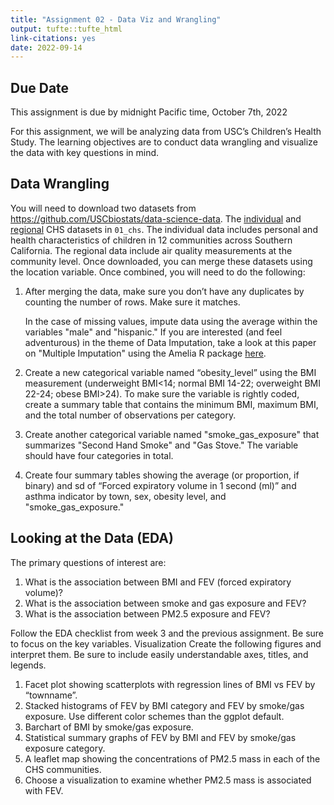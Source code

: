 ```yaml
---
title: "Assignment 02 - Data Viz and Wrangling"
output: tufte::tufte_html
link-citations: yes
date: 2022-09-14
---
```


## Due Date

This assignment is due by midnight Pacific time, October 7th, 2022

For this assignment, we will be analyzing data from USC’s Children’s Health Study.
The learning objectives are to conduct data wrangling and visualize the data with key questions in mind.

## Data Wrangling

You will need to download two datasets from https://github.com/USCbiostats/data-science-data. The [individual](https://raw.githubusercontent.com/USCbiostats/data-science-data/master/01_chs/chs_individual.csv)
and [regional](https://raw.githubusercontent.com/USCbiostats/data-science-data/master/01_chs/chs_regional.csv)
CHS datasets in `01_chs`.
The individual data includes personal and health characteristics of children in
12 communities across Southern California. The regional data include air quality
measurements at the community level. 
Once downloaded, you can merge these datasets using the location variable. Once
combined, you will need to do the following:

1. After merging the data, make sure you don’t have any duplicates by counting
   the number of rows. Make sure it matches.
   
   In the case of missing values, impute data using the average within the
   variables "male" and "hispanic." If you are interested (and feel adventurous)
   in the theme of Data Imputation, take a look at this paper on "Multiple Imputation"
   using the Amelia R package [here](https://gking.harvard.edu/files/gking/files/amelia_jss.pdf).
   
2. Create a new categorical variable named “obesity_level” using the BMI measurement
   (underweight BMI<14; normal BMI 14-22; overweight BMI 22-24; obese BMI>24).
   To make sure the variable is rightly coded, create a summary table that contains
   the minimum BMI, maximum BMI, and the total number of observations per category.
   
3. Create another categorical variable named "smoke_gas_exposure" that summarizes
   "Second Hand Smoke" and "Gas Stove." The variable should have four categories
   in total.
   
4. Create four summary tables showing the average (or proportion, if binary) and
   sd of “Forced expiratory volume in 1 second (ml)” and asthma indicator by
   town, sex, obesity level, and "smoke_gas_exposure."
   


## Looking at the Data (EDA)

The primary questions of interest are:
1. What is the association between BMI and FEV (forced expiratory volume)?
2. What is the association between smoke and gas exposure and FEV?
3. What is the association between PM2.5 exposure and FEV?


Follow the EDA checklist from week 3 and the previous assignment. Be sure to focus on the key variables.
Visualization
Create the following figures and interpret them. Be sure to include easily understandable axes, titles, and legends. 


1. Facet plot showing scatterplots with regression lines of  BMI vs FEV by “townname”.
2. Stacked histograms of FEV by BMI category and FEV by smoke/gas exposure. Use different color schemes than the ggplot default.
3. Barchart of BMI by smoke/gas exposure.
4. Statistical summary graphs of FEV by BMI and FEV by smoke/gas exposure category.
5. A leaflet map showing the concentrations of PM2.5 mass in each of the CHS communities.
6. Choose a visualization to examine whether PM2.5 mass is associated with FEV.

